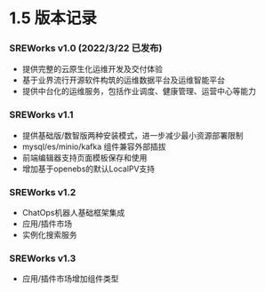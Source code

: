 # 1.5 版本记录

<a name="p6i5l"></a>
### SREWorks v1.0 (2022/3/22 已发布)
- 提供完整的云原生化运维开发及交付体验
- 基于业界流行开源软件构筑的运维数据平台及运维智能平台
- 提供中台化的运维服务，包括作业调度、健康管理、运营中心等能力

<a name="SPAql"></a>
### SREWorks v1.1

- 提供基础版/数智版两种安装模式，进一步减少最小资源部署限制
- mysql/es/minio/kafka 组件兼容外部插拔
- 前端编辑器支持页面模板保存和使用
- 增加基于openebs的默认LocalPV支持

<a name="bC9In"></a>
### SREWorks v1.2

- ChatOps机器人基础框架集成
- 应用/插件市场
- 实例化搜索服务

<a name="glYir"></a>
### SREWorks v1.3

- 应用/插件市场增加组件类型
